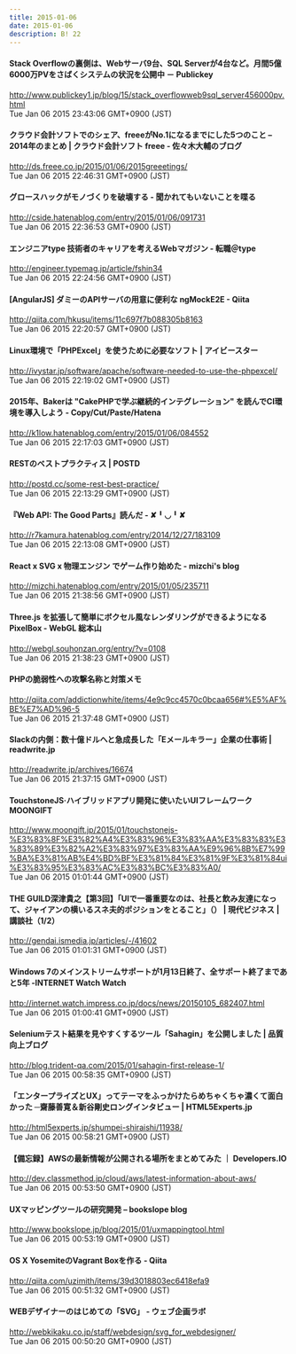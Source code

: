 ```yaml
---
title: 2015-01-06
date: 2015-01-06
description: B! 22
---
```


#### Stack Overflowの裏側は、Webサーバ9台、SQL Serverが4台など。月間5億6000万PVをさばくシステムの状況を公開中 － Publickey
http://www.publickey1.jp/blog/15/stack_overflowweb9sql_server456000pv.html<br>
Tue Jan 06 2015 23:43:06 GMT+0900 (JST)<br>


#### クラウド会計ソフトでのシェア、freeeがNo.1になるまでにした5つのこと – 2014年のまとめ | クラウド会計ソフト freee - 佐々木大輔のブログ
http://ds.freee.co.jp/2015/01/06/2015greeetings/<br>
Tue Jan 06 2015 22:46:31 GMT+0900 (JST)<br>


#### グロースハックがモノづくりを破壊する - 聞かれてもいないことを喋る
http://cside.hatenablog.com/entry/2015/01/06/091731<br>
Tue Jan 06 2015 22:36:53 GMT+0900 (JST)<br>


#### エンジニアtype 技術者のキャリアを考えるWebマガジン - 転職＠type
http://engineer.typemag.jp/article/fshin34<br>
Tue Jan 06 2015 22:24:56 GMT+0900 (JST)<br>


#### [AngularJS] ダミーのAPIサーバの用意に便利な ngMockE2E - Qiita
http://qiita.com/hkusu/items/11c697f7b088305b8163<br>
Tue Jan 06 2015 22:20:57 GMT+0900 (JST)<br>


#### Linux環境で「PHPExcel」を使うために必要なソフト | アイビースター
http://ivystar.jp/software/apache/software-needed-to-use-the-phpexcel/<br>
Tue Jan 06 2015 22:19:02 GMT+0900 (JST)<br>


#### 2015年、Bakerは "CakePHPで学ぶ継続的インテグレーション" を読んでCI環境を導入しよう - Copy/Cut/Paste/Hatena
http://k1low.hatenablog.com/entry/2015/01/06/084552<br>
Tue Jan 06 2015 22:17:03 GMT+0900 (JST)<br>


#### RESTのベストプラクティス | POSTD
http://postd.cc/some-rest-best-practice/<br>
Tue Jan 06 2015 22:13:29 GMT+0900 (JST)<br>


#### 『Web API: The Good Parts』読んだ - ✘╹◡╹✘
http://r7kamura.hatenablog.com/entry/2014/12/27/183109<br>
Tue Jan 06 2015 22:13:08 GMT+0900 (JST)<br>


#### React x SVG x 物理エンジン でゲーム作り始めた - mizchi's blog
http://mizchi.hatenablog.com/entry/2015/01/05/235711<br>
Tue Jan 06 2015 21:38:56 GMT+0900 (JST)<br>


#### Three.js を拡張して簡単にボクセル風なレンダリングができるようになる PixelBox - WebGL 総本山
http://webgl.souhonzan.org/entry/?v=0108<br>
Tue Jan 06 2015 21:38:23 GMT+0900 (JST)<br>


#### PHPの脆弱性への攻撃名称と対策メモ
http://qiita.com/addictionwhite/items/4e9c9cc4570c0bcaa656#%E5%AF%BE%E7%AD%96-5<br>
Tue Jan 06 2015 21:37:48 GMT+0900 (JST)<br>


#### Slackの内側：数十億ドルへと急成長した「Eメールキラー」企業の仕事術 | readwrite.jp
http://readwrite.jp/archives/16674<br>
Tue Jan 06 2015 21:37:15 GMT+0900 (JST)<br>


#### TouchstoneJS·ハイブリッドアプリ開発に使いたいUIフレームワーク MOONGIFT
http://www.moongift.jp/2015/01/touchstonejs-%E3%83%8F%E3%82%A4%E3%83%96%E3%83%AA%E3%83%83%E3%83%89%E3%82%A2%E3%83%97%E3%83%AA%E9%96%8B%E7%99%BA%E3%81%AB%E4%BD%BF%E3%81%84%E3%81%9F%E3%81%84ui%E3%83%95%E3%83%AC%E3%83%BC%E3%83%A0/<br>
Tue Jan 06 2015 01:01:44 GMT+0900 (JST)<br>


#### THE GUILD深津貴之【第3回】「UIで一番重要なのは、社長と飲み友達になって、ジャイアンの横いるスネ夫的ポジションをとること」（） | 現代ビジネス | 講談社（1/2）
http://gendai.ismedia.jp/articles/-/41602<br>
Tue Jan 06 2015 01:01:31 GMT+0900 (JST)<br>


#### Windows 7のメインストリームサポートが1月13日終了、全サポート終了まであと5年 -INTERNET Watch Watch
http://internet.watch.impress.co.jp/docs/news/20150105_682407.html<br>
Tue Jan 06 2015 01:00:41 GMT+0900 (JST)<br>


#### Seleniumテスト結果を見やすくするツール「Sahagin」を公開しました | 品質向上ブログ
http://blog.trident-qa.com/2015/01/sahagin-first-release-1/<br>
Tue Jan 06 2015 00:58:35 GMT+0900 (JST)<br>


#### 「エンタープライズとUX」ってテーマをふっかけたらめちゃくちゃ濃くて面白かった ─齋藤善寛＆新谷剛史ロングインタビュー | HTML5Experts.jp
http://html5experts.jp/shumpei-shiraishi/11938/<br>
Tue Jan 06 2015 00:58:21 GMT+0900 (JST)<br>


#### 【備忘録】AWSの最新情報が公開される場所をまとめてみた ｜ Developers.IO
http://dev.classmethod.jp/cloud/aws/latest-information-about-aws/<br>
Tue Jan 06 2015 00:53:50 GMT+0900 (JST)<br>


#### UXマッピングツールの研究開発 – bookslope blog
http://www.bookslope.jp/blog/2015/01/uxmappingtool.html<br>
Tue Jan 06 2015 00:53:19 GMT+0900 (JST)<br>


#### OS X YosemiteのVagrant Boxを作る - Qiita
http://qiita.com/uzimith/items/39d3018803ec6418efa9<br>
Tue Jan 06 2015 00:51:32 GMT+0900 (JST)<br>


#### WEBデザイナーのはじめての「SVG」 - ウェブ企画ラボ
http://webkikaku.co.jp/staff/webdesign/svg_for_webdesigner/<br>
Tue Jan 06 2015 00:50:20 GMT+0900 (JST)<br>


